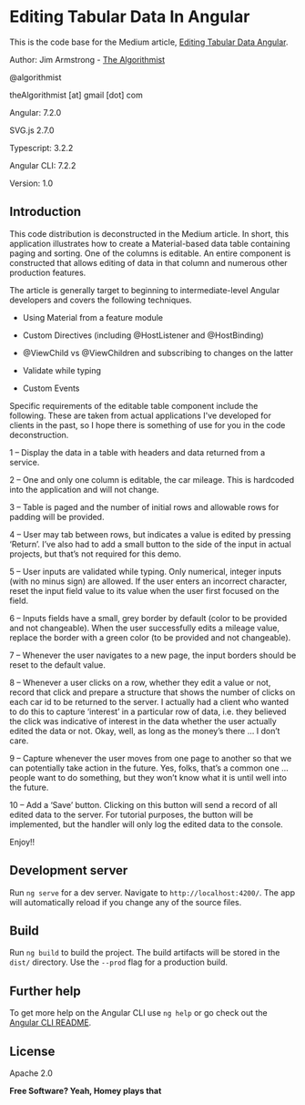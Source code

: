# Editing Tabular Data In Angular

This is the code base for the Medium article, [Editing Tabular Data Angular](https://medium.com/ngconf/editing-tabular-data-in-angular-ca7d4b86efb2).

 
Author:  Jim Armstrong - [The Algorithmist](http://www.algorithmist.net)

@algorithmist

theAlgorithmist [at] gmail [dot] com

Angular: 7.2.0

SVG.js 2.7.0

Typescript: 3.2.2

Angular CLI: 7.2.2

Version: 1.0

## Introduction

This code distribution is deconstructed in the Medium article.  In short, this application illustrates how to create a Material-based data table containing paging and sorting.  One of the columns is editable.  An entire component is constructed that allows editing of data in that column and numerous other production features.
 
The article is generally target to beginning to intermediate-level Angular developers and covers the following techniques.

- Using Material from a feature module

- Custom Directives (including @HostListener and @HostBinding)

- @ViewChild vs @ViewChildren and subscribing to changes on the latter

- Validate while typing

- Custom Events

Specific requirements of the editable table component include the following.  These are taken from actual applications I've developed for clients in the past, so I hope there is something of use for you in the code deconstruction.

1 – Display the data in a table with headers and data returned from a service.

2 – One and only one column is editable, the car mileage.  This is hardcoded into the application and will not change.

3 – Table is paged and the number of initial rows and allowable rows for padding will be provided.

4 – User may tab between rows, but indicates a value is edited by pressing ‘Return’.  I’ve also had to add a small button to the side of the input in actual projects, but that’s not required for this demo.

5 – User inputs are validated while typing.  Only numerical, integer inputs (with no minus sign) are allowed.  If the user enters an incorrect character, reset the input field value to its value when the user first focused on the field.

6 – Inputs fields have a small, grey border by default (color to be provided and not changeable).  When the user successfully edits a mileage value, replace the border with a green color (to be provided and not changeable).

7 – Whenever the user navigates to a new page, the input borders should be reset to the default value.

8 – Whenever a user clicks on a row, whether they edit a value or not, record that click and prepare a structure that shows the number of clicks on each car id to be returned to the server.  I actually had a client who wanted to do this to capture ‘interest’ in a particular row of data, i.e. they believed the click was indicative of interest in the data whether the user actually edited the data or not.  Okay, well, as long as the money’s there … I don’t care.

9 – Capture whenever the user moves from one page to another so that we can potentially take action in the future.  Yes, folks, that’s a common one … people want to do something, but they won’t know what it is until well into the future.

10 – Add a ‘Save’ button.  Clicking on this button will send a record of all edited data to the server.  For tutorial purposes, the button will be implemented, but the handler will only log the edited data to the console.


Enjoy!!

## Development server

Run `ng serve` for a dev server. Navigate to `http://localhost:4200/`. The app will automatically reload if you change any of the source files.

## Build

Run `ng build` to build the project. The build artifacts will be stored in the `dist/` directory. Use the `--prod` flag for a production build.

## Further help

To get more help on the Angular CLI use `ng help` or go check out the [Angular CLI README](https://github.com/angular/angular-cli/blob/master/README.md).


License
----

Apache 2.0

**Free Software? Yeah, Homey plays that**

[//]: # (kudos http://stackoverflow.com/questions/4823468/store-comments-in-markdown-syntax)

